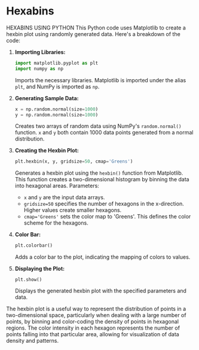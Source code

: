 # Hexabins
HEXABINS USING PYTHON
This Python code uses Matplotlib to create a hexbin plot using randomly generated data. Here's a breakdown of the code:

1. **Importing Libraries:**
   ```python
   import matplotlib.pyplot as plt
   import numpy as np
   ```
   Imports the necessary libraries. Matplotlib is imported under the alias `plt`, and NumPy is imported as `np`.

2. **Generating Sample Data:**
   ```python
   x = np.random.normal(size=1000)
   y = np.random.normal(size=1000)
   ```
   Creates two arrays of random data using NumPy's `random.normal()` function. `x` and `y` both contain 1000 data points generated from a normal distribution.

3. **Creating the Hexbin Plot:**
   ```python
   plt.hexbin(x, y, gridsize=50, cmap='Greens')
   ```
   Generates a hexbin plot using the `hexbin()` function from Matplotlib. This function creates a two-dimensional histogram by binning the data into hexagonal areas. Parameters:
   - `x` and `y` are the input data arrays.
   - `gridsize=50` specifies the number of hexagons in the x-direction. Higher values create smaller hexagons.
   - `cmap='Greens'` sets the color map to 'Greens'. This defines the color scheme for the hexagons.

4. **Color Bar:**
   ```python
   plt.colorbar()
   ```
   Adds a color bar to the plot, indicating the mapping of colors to values.

5. **Displaying the Plot:**
   ```pyt
   plt.show()
   ```
   Displays the generated hexbin plot with the specified parameters and data.

The hexbin plot is a useful way to represent the distribution of points in a two-dimensional space, particularly when dealing with a large number of points, by binning and color-coding the density of points in hexagonal regions. The color intensity in each hexagon represents the number of points falling into that particular area, allowing for visualization of data density and patterns.
